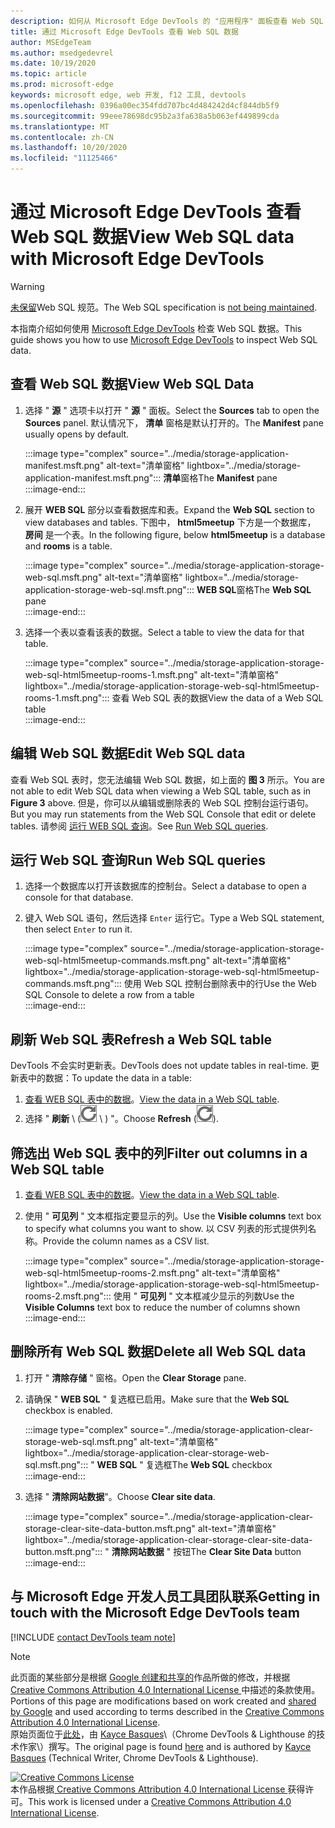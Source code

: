 ```yaml
---
description: 如何从 Microsoft Edge DevTools 的 "应用程序" 面板查看 Web SQL 数据。
title: 通过 Microsoft Edge DevTools 查看 Web SQL 数据
author: MSEdgeTeam
ms.author: msedgedevrel
ms.date: 10/19/2020
ms.topic: article
ms.prod: microsoft-edge
keywords: microsoft edge, web 开发, f12 工具, devtools
ms.openlocfilehash: 0396a00ec354fdd707bc4d484242d4cf844db5f9
ms.sourcegitcommit: 99eee78698dc95b2a3fa638a5b063ef449899cda
ms.translationtype: MT
ms.contentlocale: zh-CN
ms.lasthandoff: 10/20/2020
ms.locfileid: "11125466"
---
```

<!-- Copyright Kayce Basques 

   Licensed under the Apache License, Version 2.0 (the "License");
   you may not use this file except in compliance with the License.
   You may obtain a copy of the License at

       https://www.apache.org/licenses/LICENSE-2.0

   Unless required by applicable law or agreed to in writing, software
   distributed under the License is distributed on an "AS IS" BASIS,
   WITHOUT WARRANTIES OR CONDITIONS OF ANY KIND, either express or implied.
   See the License for the specific language governing permissions and
   limitations under the License.  -->

# <span data-ttu-id="babe8-104">通过 Microsoft Edge DevTools 查看 Web SQL 数据</span><span class="sxs-lookup"><span data-stu-id="babe8-104">View Web SQL data with Microsoft Edge DevTools</span></span>  

> [!WARNING]
> <span data-ttu-id="babe8-105">[未保留][W3CWebSQLStatus]Web SQL 规范。</span><span class="sxs-lookup"><span data-stu-id="babe8-105">The Web SQL specification is [not being maintained][W3CWebSQLStatus].</span></span>  

<span data-ttu-id="babe8-106">本指南介绍如何使用 [Microsoft Edge DevTools][MicrosoftEdgeDevTools] 检查 Web SQL 数据。</span><span class="sxs-lookup"><span data-stu-id="babe8-106">This guide shows you how to use [Microsoft Edge DevTools][MicrosoftEdgeDevTools] to inspect Web SQL data.</span></span>  

## <span data-ttu-id="babe8-107">查看 Web SQL 数据</span><span class="sxs-lookup"><span data-stu-id="babe8-107">View Web SQL Data</span></span>  

1.  <span data-ttu-id="babe8-108">选择 " **源** " 选项卡以打开 " **源** " 面板。</span><span class="sxs-lookup"><span data-stu-id="babe8-108">Select the **Sources** tab to open the **Sources** panel.</span></span>  <span data-ttu-id="babe8-109">默认情况下， **清单** 窗格是默认打开的。</span><span class="sxs-lookup"><span data-stu-id="babe8-109">The **Manifest** pane usually opens by default.</span></span>  
    
    :::image type="complex" source="../media/storage-application-manifest.msft.png" alt-text="清单窗格" lightbox="../media/storage-application-manifest.msft.png":::
       <span data-ttu-id="babe8-111">**清单**窗格</span><span class="sxs-lookup"><span data-stu-id="babe8-111">The **Manifest** pane</span></span>  
    :::image-end:::  
    
1.  <span data-ttu-id="babe8-112">展开 **WEB SQL** 部分以查看数据库和表。</span><span class="sxs-lookup"><span data-stu-id="babe8-112">Expand the **Web SQL** section to view databases and tables.</span></span>  <span data-ttu-id="babe8-113">下图中， **html5meetup** 下方是一个数据库， **房间** 是一个表。</span><span class="sxs-lookup"><span data-stu-id="babe8-113">In the following figure, below **html5meetup** is a database and **rooms** is a table.</span></span>  
    
    :::image type="complex" source="../media/storage-application-storage-web-sql.msft.png" alt-text="清单窗格" lightbox="../media/storage-application-storage-web-sql.msft.png":::
       <span data-ttu-id="babe8-115">**WEB SQL**窗格</span><span class="sxs-lookup"><span data-stu-id="babe8-115">The **Web SQL** pane</span></span>  
    :::image-end:::  
    
1.  <span data-ttu-id="babe8-116">选择一个表以查看该表的数据。</span><span class="sxs-lookup"><span data-stu-id="babe8-116">Select a table to view the data for that table.</span></span>  
    
    :::image type="complex" source="../media/storage-application-storage-web-sql-html5meetup-rooms-1.msft.png" alt-text="清单窗格" lightbox="../media/storage-application-storage-web-sql-html5meetup-rooms-1.msft.png":::
       <span data-ttu-id="babe8-118">查看 Web SQL 表的数据</span><span class="sxs-lookup"><span data-stu-id="babe8-118">View the data of a Web SQL table</span></span>  
    :::image-end:::  
    
## <span data-ttu-id="babe8-119">编辑 Web SQL 数据</span><span class="sxs-lookup"><span data-stu-id="babe8-119">Edit Web SQL data</span></span>  

<span data-ttu-id="babe8-120">查看 Web SQL 表时，您无法编辑 Web SQL 数据，如上面的 **图 3** 所示。</span><span class="sxs-lookup"><span data-stu-id="babe8-120">You are not able to edit Web SQL data when viewing a Web SQL table, such as in **Figure 3** above.</span></span>  <span data-ttu-id="babe8-121">但是，你可以从编辑或删除表的 Web SQL 控制台运行语句。</span><span class="sxs-lookup"><span data-stu-id="babe8-121">But you may run statements from the Web SQL Console that edit or delete tables.</span></span>  <span data-ttu-id="babe8-122">请参阅 [运行 WEB SQL 查询](#run-web-sql-queries)。</span><span class="sxs-lookup"><span data-stu-id="babe8-122">See [Run Web SQL queries](#run-web-sql-queries).</span></span>  

## <span data-ttu-id="babe8-123">运行 Web SQL 查询</span><span class="sxs-lookup"><span data-stu-id="babe8-123">Run Web SQL queries</span></span>  

1.  <span data-ttu-id="babe8-124">选择一个数据库以打开该数据库的控制台。</span><span class="sxs-lookup"><span data-stu-id="babe8-124">Select a database to open a console for that database.</span></span>  
1.  <span data-ttu-id="babe8-125">键入 Web SQL 语句，然后选择 `Enter` 运行它。</span><span class="sxs-lookup"><span data-stu-id="babe8-125">Type a Web SQL statement, then select `Enter` to run it.</span></span>  
    
    :::image type="complex" source="../media/storage-application-storage-web-sql-html5meetup-commands.msft.png" alt-text="清单窗格" lightbox="../media/storage-application-storage-web-sql-html5meetup-commands.msft.png":::
       <span data-ttu-id="babe8-127">使用 Web SQL 控制台删除表中的行</span><span class="sxs-lookup"><span data-stu-id="babe8-127">Use the Web SQL Console to delete a row from a table</span></span>  
    :::image-end:::  
    
## <span data-ttu-id="babe8-128">刷新 Web SQL 表</span><span class="sxs-lookup"><span data-stu-id="babe8-128">Refresh a Web SQL table</span></span>  

<span data-ttu-id="babe8-129">DevTools 不会实时更新表。</span><span class="sxs-lookup"><span data-stu-id="babe8-129">DevTools does not update tables in real-time.</span></span>  <span data-ttu-id="babe8-130">更新表中的数据：</span><span class="sxs-lookup"><span data-stu-id="babe8-130">To update the data in a table:</span></span>  

1.  <span data-ttu-id="babe8-131">[查看 WEB SQL 表中的数据](#view-web-sql-data)。</span><span class="sxs-lookup"><span data-stu-id="babe8-131">[View the data in a Web SQL table](#view-web-sql-data).</span></span>  
1.  <span data-ttu-id="babe8-132">选择 " **刷新** \ (![ 刷新 ][ImageRefreshIcon] \ ) "。</span><span class="sxs-lookup"><span data-stu-id="babe8-132">Choose **Refresh** \(![Refresh][ImageRefreshIcon]\).</span></span>  
    
## <span data-ttu-id="babe8-133">筛选出 Web SQL 表中的列</span><span class="sxs-lookup"><span data-stu-id="babe8-133">Filter out columns in a Web SQL table</span></span>  

1.  <span data-ttu-id="babe8-134">[查看 WEB SQL 表中的数据](#view-web-sql-data)。</span><span class="sxs-lookup"><span data-stu-id="babe8-134">[View the data in a Web SQL table](#view-web-sql-data).</span></span>  
1.  <span data-ttu-id="babe8-135">使用 " **可见列** " 文本框指定要显示的列。</span><span class="sxs-lookup"><span data-stu-id="babe8-135">Use the **Visible columns** text box to specify what columns you want to show.</span></span>  <span data-ttu-id="babe8-136">以 CSV 列表的形式提供列名称。</span><span class="sxs-lookup"><span data-stu-id="babe8-136">Provide the column names as a CSV list.</span></span>  
    
    :::image type="complex" source="../media/storage-application-storage-web-sql-html5meetup-rooms-2.msft.png" alt-text="清单窗格" lightbox="../media/storage-application-storage-web-sql-html5meetup-rooms-2.msft.png":::
       <span data-ttu-id="babe8-138">使用 " **可见列** " 文本框减少显示的列数</span><span class="sxs-lookup"><span data-stu-id="babe8-138">Use the **Visible Columns** text box to reduce the number of columns shown</span></span>  
    :::image-end:::  
    
## <span data-ttu-id="babe8-139">删除所有 Web SQL 数据</span><span class="sxs-lookup"><span data-stu-id="babe8-139">Delete all Web SQL data</span></span>  

1.  <span data-ttu-id="babe8-140">打开 " **清除存储** " 窗格。</span><span class="sxs-lookup"><span data-stu-id="babe8-140">Open the **Clear Storage** pane.</span></span>  
1.  <span data-ttu-id="babe8-141">请确保 " **WEB SQL** " 复选框已启用。</span><span class="sxs-lookup"><span data-stu-id="babe8-141">Make sure that the **Web SQL** checkbox is enabled.</span></span>  
    
    :::image type="complex" source="../media/storage-application-clear-storage-web-sql.msft.png" alt-text="清单窗格" lightbox="../media/storage-application-clear-storage-web-sql.msft.png":::
       <span data-ttu-id="babe8-143">" **WEB SQL** " 复选框</span><span class="sxs-lookup"><span data-stu-id="babe8-143">The **Web SQL** checkbox</span></span>  
    :::image-end:::  
    
1.  <span data-ttu-id="babe8-144">选择 " **清除网站数据**"。</span><span class="sxs-lookup"><span data-stu-id="babe8-144">Choose **Clear site data**.</span></span>  
    
    :::image type="complex" source="../media/storage-application-clear-storage-clear-site-data-button.msft.png" alt-text="清单窗格" lightbox="../media/storage-application-clear-storage-clear-site-data-button.msft.png":::
       <span data-ttu-id="babe8-146">" **清除网站数据** " 按钮</span><span class="sxs-lookup"><span data-stu-id="babe8-146">The **Clear Site Data** button</span></span>  
    :::image-end:::  
    
## <span data-ttu-id="babe8-147">与 Microsoft Edge 开发人员工具团队联系</span><span class="sxs-lookup"><span data-stu-id="babe8-147">Getting in touch with the Microsoft Edge DevTools team</span></span>  

[!INCLUDE [contact DevTools team note](../includes/contact-devtools-team-note.md)]  

<!-- image links -->  

[ImageRefreshIcon]: ../media/refresh-icon.msft.png  

<!-- links -->  

[MicrosoftEdgeDevTools]: ../../devtools-guide-chromium.md "Microsoft Edge (Chromium) 开发工具 |Microsoft 文档"  

[W3CWebSQLStatus]: https://w3.org/TR/webdatabase/#status-of-this-document "Web SQL 数据库 |W3C"  

> [!NOTE]
> <span data-ttu-id="babe8-150">此页面的某些部分是根据 [Google 创建和共享的][GoogleSitePolicies]作品所做的修改，并根据[ Creative Commons Attribution 4.0 International License ][CCA4IL]中描述的条款使用。</span><span class="sxs-lookup"><span data-stu-id="babe8-150">Portions of this page are modifications based on work created and [shared by Google][GoogleSitePolicies] and used according to terms described in the [Creative Commons Attribution 4.0 International License][CCA4IL].</span></span>  
> <span data-ttu-id="babe8-151">原始页面位于[此处](https://developers.google.com/web/tools/chrome-devtools/storage/websql)，由 [Kayce Basques][KayceBasques]\（Chrome DevTools \& Lighthouse 的技术作家\）撰写。</span><span class="sxs-lookup"><span data-stu-id="babe8-151">The original page is found [here](https://developers.google.com/web/tools/chrome-devtools/storage/websql) and is authored by [Kayce Basques][KayceBasques] \(Technical Writer, Chrome DevTools \& Lighthouse\).</span></span>  

[![Creative Commons License][CCby4Image]][CCA4IL]  
<span data-ttu-id="babe8-153">本作品根据[ Creative Commons Attribution 4.0 International License ][CCA4IL]获得许可。</span><span class="sxs-lookup"><span data-stu-id="babe8-153">This work is licensed under a [Creative Commons Attribution 4.0 International License][CCA4IL].</span></span>  

[CCA4IL]: https://creativecommons.org/licenses/by/4.0  
[CCby4Image]: https://i.creativecommons.org/l/by/4.0/88x31.png  
[GoogleSitePolicies]: https://developers.google.com/terms/site-policies  
[KayceBasques]: https://developers.google.com/web/resources/contributors/kaycebasques  
